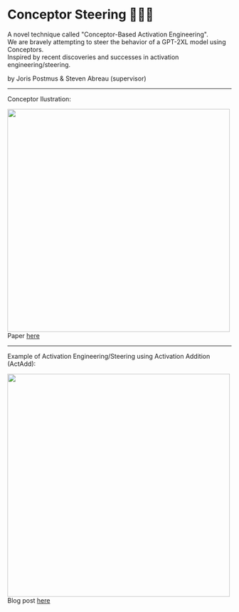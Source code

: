 # Conceptor Steering 🧠🤖🛞
A novel technique called "Conceptor-Based Activation Engineering".<br>
We are bravely attempting to steer the behavior of a GPT-2XL model using Conceptors.<br>
Inspired by recent discoveries and successes in activation engineering/steering.

by Joris Postmus & Steven Abreau (supervisor)

<hr>

Conceptor Ilustration:

<img src="https://github-production-user-asset-6210df.s3.amazonaws.com/28119128/273857673-725f36e1-6067-4426-93dd-dc7667da2922.png" width="500" >
Paper <a href="https://arxiv.org/pdf/1406.2671.pdf" target="_blank">here</a><br>

<hr>

Example of Activation Engineering/Steering using Activation Addition (ActAdd):

<img src="https://github-production-user-asset-6210df.s3.amazonaws.com/28119128/273857700-e6fb55b2-af80-418a-9709-633f5f579416.png" width="500">
Blog post <a href="https://www.lesswrong.com/posts/5spBue2z2tw4JuDCx/steering-gpt-2-xl-by-adding-an-activation-vector" target="_blank">here</a>
